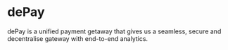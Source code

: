 # dePay

dePay is a unified payment getaway that gives us a seamless, secure and decentralise gateway with end-to-end analytics.
